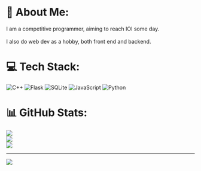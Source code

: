 # 💫 About Me:
I am a competitive programmer, aiming to reach IOI some day.<br><br>I also do web dev as a hobby, both front end and backend. 


# 💻 Tech Stack:
![C++](https://img.shields.io/badge/c++-%2300599C.svg?style=for-the-badge&logo=c%2B%2B&logoColor=white) ![Flask](https://img.shields.io/badge/flask-%23000.svg?style=for-the-badge&logo=flask&logoColor=white) ![SQLite](https://img.shields.io/badge/sqlite-%2307405e.svg?style=for-the-badge&logo=sqlite&logoColor=white) ![JavaScript](https://img.shields.io/badge/javascript-%23323330.svg?style=for-the-badge&logo=javascript&logoColor=%23F7DF1E) ![Python](https://img.shields.io/badge/python-3670A0?style=for-the-badge&logo=python&logoColor=ffdd54)
# 📊 GitHub Stats:
![](https://github-readme-stats.vercel.app/api?username=ray1457&theme=dark&hide_border=false&include_all_commits=true&count_private=true)<br/>
![](https://github-readme-streak-stats.herokuapp.com/?user=ray1457&theme=dark&hide_border=false)<br/>
![](https://github-readme-stats.vercel.app/api/top-langs/?username=ray1457&theme=dark&hide_border=false&include_all_commits=true&count_private=true&layout=compact)

---
[![](https://visitcount.itsvg.in/api?id=ray1457&icon=0&color=0)](https://visitcount.itsvg.in)

<!-- Proudly created with GPRM ( https://gprm.itsvg.in ) -->
